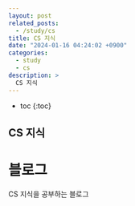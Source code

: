 ```yaml
---
layout: post
related_posts:
  - /study/cs
title: CS 지식
date: "2024-01-16 04:24:02 +0900"
categories:
  - study
  - cs
description: >
  CS 지식
---
```


* toc
{:toc}

## CS 지식

# 블로그

CS 지식을 공부하는 블로그
